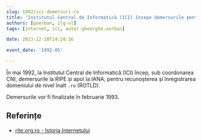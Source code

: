 ```yaml
---
slug: 1992/ici-demersuri-ro
title: 'Institutul Central de Informatică (ICI) începe demersurile pentru înregistrarea domeniului „.ro”'
authors: [gserban, ilg-ul]
tags: [internet, ici, autor:gheorghe.serban]

date: 2023-12-20T14:24:16

event_date: '1992-05'

---
```


În mai 1992, la Institutul Central de Informatică (ICI) încep,
sub coordonarea CNI, demersurile la RIPE
și apoi la IANA, pentru recunoșterea și înregistrarea domeniului
de nivel înalt `.ro` (ROTLD).

<!-- truncate -->

Demersurile vor fi finalizate în februarie 1993.

## Referințe

- [rite.org.ro - Istoria Internetului](https://rite.org.ro/istoria-internetului/)
